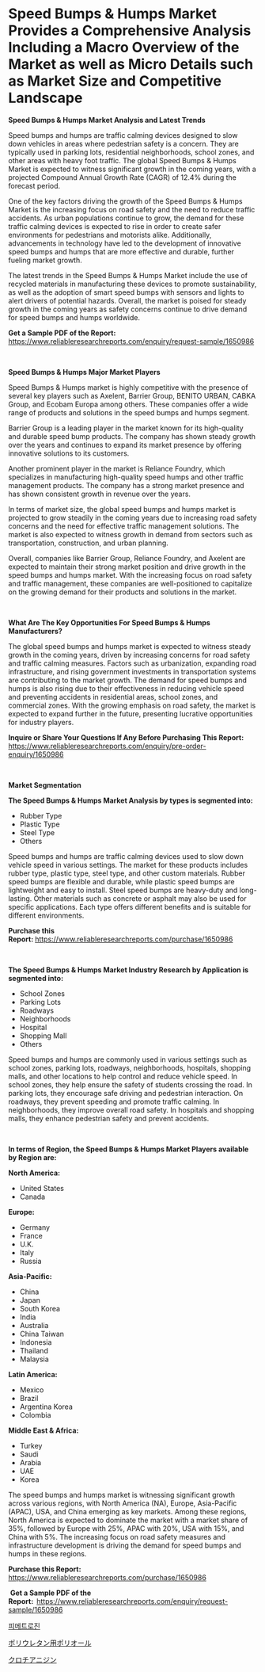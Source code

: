<p><h1>Speed Bumps & Humps Market Provides a Comprehensive Analysis Including a Macro Overview of the Market as well as Micro Details such as Market Size and Competitive Landscape</h1></p><p><strong>Speed Bumps & Humps Market Analysis and Latest Trends</strong></p>
<p><p>Speed bumps and humps are traffic calming devices designed to slow down vehicles in areas where pedestrian safety is a concern. They are typically used in parking lots, residential neighborhoods, school zones, and other areas with heavy foot traffic. The global Speed Bumps & Humps Market is expected to witness significant growth in the coming years, with a projected Compound Annual Growth Rate (CAGR) of 12.4% during the forecast period.</p><p>One of the key factors driving the growth of the Speed Bumps & Humps Market is the increasing focus on road safety and the need to reduce traffic accidents. As urban populations continue to grow, the demand for these traffic calming devices is expected to rise in order to create safer environments for pedestrians and motorists alike. Additionally, advancements in technology have led to the development of innovative speed bumps and humps that are more effective and durable, further fueling market growth.</p><p>The latest trends in the Speed Bumps & Humps Market include the use of recycled materials in manufacturing these devices to promote sustainability, as well as the adoption of smart speed bumps with sensors and lights to alert drivers of potential hazards. Overall, the market is poised for steady growth in the coming years as safety concerns continue to drive demand for speed bumps and humps worldwide.</p></p>
<p><strong>Get a Sample PDF of the Report:&nbsp;</strong> <a href="https://www.reliableresearchreports.com/enquiry/request-sample/1650986">https://www.reliableresearchreports.com/enquiry/request-sample/1650986</a></p>
<p>&nbsp;</p>
<p><strong>Speed Bumps & Humps Major Market Players</strong></p>
<p><p>Speed Bumps & Humps market is highly competitive with the presence of several key players such as Axelent, Barrier Group, BENITO URBAN, CABKA Group, and Ecobam Europa among others. These companies offer a wide range of products and solutions in the speed bumps and humps segment.</p><p>Barrier Group is a leading player in the market known for its high-quality and durable speed bump products. The company has shown steady growth over the years and continues to expand its market presence by offering innovative solutions to its customers.</p><p>Another prominent player in the market is Reliance Foundry, which specializes in manufacturing high-quality speed humps and other traffic management products. The company has a strong market presence and has shown consistent growth in revenue over the years.</p><p>In terms of market size, the global speed bumps and humps market is projected to grow steadily in the coming years due to increasing road safety concerns and the need for effective traffic management solutions. The market is also expected to witness growth in demand from sectors such as transportation, construction, and urban planning.</p><p>Overall, companies like Barrier Group, Reliance Foundry, and Axelent are expected to maintain their strong market position and drive growth in the speed bumps and humps market. With the increasing focus on road safety and traffic management, these companies are well-positioned to capitalize on the growing demand for their products and solutions in the market.</p></p>
<p>&nbsp;</p>
<p><strong>What Are The Key Opportunities For Speed Bumps & Humps Manufacturers?</strong></p>
<p><p>The global speed bumps and humps market is expected to witness steady growth in the coming years, driven by increasing concerns for road safety and traffic calming measures. Factors such as urbanization, expanding road infrastructure, and rising government investments in transportation systems are contributing to the market growth. The demand for speed bumps and humps is also rising due to their effectiveness in reducing vehicle speed and preventing accidents in residential areas, school zones, and commercial zones. With the growing emphasis on road safety, the market is expected to expand further in the future, presenting lucrative opportunities for industry players.</p></p>
<p><strong>Inquire or Share Your Questions If Any Before Purchasing This Report:</strong> <a href="https://www.reliableresearchreports.com/enquiry/pre-order-enquiry/1650986">https://www.reliableresearchreports.com/enquiry/pre-order-enquiry/1650986</a></p>
<p>&nbsp;</p>
<p><strong>Market Segmentation</strong></p>
<p><strong>The Speed Bumps & Humps Market Analysis by types is segmented into:</strong></p>
<p><ul><li>Rubber Type</li><li>Plastic Type</li><li>Steel Type</li><li>Others</li></ul></p>
<p><p>Speed bumps and humps are traffic calming devices used to slow down vehicle speed in various settings. The market for these products includes rubber type, plastic type, steel type, and other custom materials. Rubber speed bumps are flexible and durable, while plastic speed bumps are lightweight and easy to install. Steel speed bumps are heavy-duty and long-lasting. Other materials such as concrete or asphalt may also be used for specific applications. Each type offers different benefits and is suitable for different environments.</p></p>
<p><strong>Purchase this Report:&nbsp;</strong><a href="https://www.reliableresearchreports.com/purchase/1650986">https://www.reliableresearchreports.com/purchase/1650986</a></p>
<p>&nbsp;</p>
<p><strong>The Speed Bumps & Humps Market Industry Research by Application is segmented into:</strong></p>
<p><ul><li>School Zones</li><li>Parking Lots</li><li>Roadways</li><li>Neighborhoods</li><li>Hospital</li><li>Shopping Mall</li><li>Others</li></ul></p>
<p><p>Speed bumps and humps are commonly used in various settings such as school zones, parking lots, roadways, neighborhoods, hospitals, shopping malls, and other locations to help control and reduce vehicle speed. In school zones, they help ensure the safety of students crossing the road. In parking lots, they encourage safe driving and pedestrian interaction. On roadways, they prevent speeding and promote traffic calming. In neighborhoods, they improve overall road safety. In hospitals and shopping malls, they enhance pedestrian safety and prevent accidents.</p></p>
<p>&nbsp;</p>
<p><strong>In terms of Region, the Speed Bumps & Humps Market Players available by Region are:</strong></p>
<p>
    <p> <strong> North America: </strong>
        <ul>
            <li>United States</li>
            <li>Canada</li>
        </ul>
        </p> 
    <p> <strong> Europe: </strong>
        <ul>
            <li>Germany</li>
            <li>France</li>
            <li>U.K.</li>
            <li>Italy</li>
            <li>Russia</li>
        </ul>
        </p> 
    <p> <strong> Asia-Pacific: </strong>
        <ul>
            <li>China</li>
            <li>Japan</li>
            <li>South Korea</li>
            <li>India</li>
            <li>Australia</li>
            <li>China Taiwan</li>
            <li>Indonesia</li>
            <li>Thailand</li>
            <li>Malaysia</li>
        </ul>
        </p> 
    <p> <strong> Latin America: </strong>
        <ul>
            <li>Mexico</li>
            <li>Brazil</li>
            <li>Argentina Korea</li>
            <li>Colombia</li>
        </ul>
        </p> 
    <p> <strong> Middle East & Africa: </strong>
        <ul>
            <li>Turkey</li>
            <li>Saudi</li>
            <li>Arabia</li>
            <li>UAE</li>
            <li>Korea</li>
        </ul>
    </p>
    </p>
<p><p>The speed bumps and humps market is witnessing significant growth across various regions, with North America (NA), Europe, Asia-Pacific (APAC), USA, and China emerging as key markets. Among these regions, North America is expected to dominate the market with a market share of 35%, followed by Europe with 25%, APAC with 20%, USA with 15%, and China with 5%. The increasing focus on road safety measures and infrastructure development is driving the demand for speed bumps and humps in these regions.</p></p>
<p><strong>Purchase this Report: </strong><a href="https://www.reliableresearchreports.com/purchase/1650986">https://www.reliableresearchreports.com/purchase/1650986</a></p>
<p>&nbsp;<strong>Get a Sample PDF of the Report:&nbsp;&nbsp;</strong><a href="https://www.reliableresearchreports.com/enquiry/request-sample/1650986">https://www.reliableresearchreports.com/enquiry/request-sample/1650986</a></p>
<p><strong></strong></p>
<p><p><a href="https://medium.com/@alphonsoramon0t5yrz6hwr89/%ED%94%BC%EB%A9%94%ED%8A%B8%EB%A1%9C%EC%A7%84-%EC%8B%9C%EC%9E%A5-%EC%A0%84%EB%A7%9D-%EC%82%B0%EC%97%85-%EA%B0%9C%EC%9A%94-%EB%B0%8F-%EC%98%88%EC%B8%A1-2024%EB%85%84%EB%B6%80%ED%84%B0-2031%EB%85%84%EA%B9%8C%EC%A7%80-3ecfb07d3de2">피메트로진</a></p><p><a href="https://medium.com/@yaren_68-91/%E3%83%9D%E3%83%AA%E3%82%A6%E3%83%AC%E3%82%BF%E3%83%B3%E5%90%91%E3%81%91%E3%81%AE%E3%83%9D%E3%83%AA%E3%82%AA%E3%83%BC%E3%83%AB%E5%B8%82%E5%A0%B4%E3%83%AC%E3%83%9D%E3%83%BC%E3%83%88%E3%81%AF-%E3%81%93%E3%81%AE%E5%B8%82%E5%A0%B4%E3%81%AE%E6%9C%80%E6%96%B0%E3%83%88%E3%83%AC%E3%83%B3%E3%83%89%E3%82%84%E6%88%90%E9%95%B7%E6%A9%9F%E4%BC%9A%E3%82%92%E6%98%8E%E3%82%89%E3%81%8B%E3%81%AB%E3%81%97%E3%81%A6%E3%81%84%E3%81%BE%E3%81%99-813e151b832c">ポリウレタン用ポリオール</a></p><p><a href="https://medium.com/@yaren_68-91/%E3%82%AF%E3%83%AD%E3%82%B9%E3%82%A4%E3%82%A2%E3%83%8B%E3%82%B8%E3%83%B3%E5%B8%82%E5%A0%B4%E3%81%AE%E5%88%86%E6%9E%90-%E3%82%B0%E3%83%AD%E3%83%BC%E3%83%90%E3%83%AB%E7%94%A3%E6%A5%AD%E3%81%AE%E8%A6%8B%E9%80%9A%E3%81%97%E3%81%A8%E4%BA%88%E6%B8%AC-2024%E5%B9%B4%E3%81%8B%E3%82%892031%E5%B9%B4-1dec3174049c">クロチアニジン</a></p></p>
